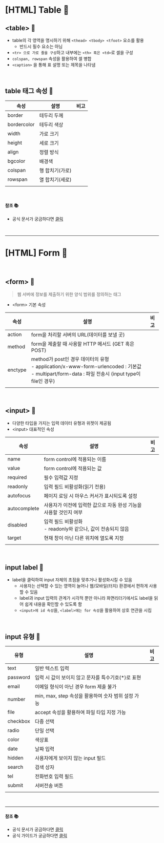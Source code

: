 # [HTML] Table 📝

## **\<table> 💭**

- table의 각 영역을 명시하기 위해 `<thead> <tbody> <tfoot>` 요소를 활용
  - 반드시 필수 요소는 아님
- `<tr> 으로 가로 줄을 구성`하고 내부에는 `<th> 혹은 <td>`로 셀을 구성
- `colspan, rowspan` 속성을 활용하여 셀 병합
- `<caption>` 을 통해 표 설명 또는 제목을 나타냄

<br />

## **table 태그 속성 💭**

| 속성        | 설명            | 비고 |
| ----------- | --------------- | ---- |
| border      | 테두리 두께     |      |
| bordercolor | 테두리 색상     |      |
| width       | 가로 크기       |      |
| height      | 세로 크기       |      |
| align       | 정렬 방식       |      |
| bgcolor     | 배경색          |      |
| colspan     | 행 합치기(가로) |      |
| rowspan     | 열 합치기(세로) |      |
|             |                 |      |

<br />

#### **참조 📚**

- 공식 문서가 궁금하다면 [클릭](https://developer.mozilla.org/ko/docs/Web/HTML/Element/table)

<br />

---

# [HTML] Form 📝

<br />

## **\<form> 💭**

> 웹 서버에 정보를 제출하기 위한 양식 범위를 정의하는 태그

- \<form> 기본 속성

| 속성    | 설명                                                                                                                                                     | 비고 |
| ------- | -------------------------------------------------------------------------------------------------------------------------------------------------------- | ---- |
| action  | form을 처리할 서버의 URL(데이터를 보낼 곳)                                                                                                               |      |
| method  | form을 제출할 때 사용할 HTTP 메서드 (GET 혹은 POST)                                                                                                      |      |
| enctype | method가 post인 경우 데이터의 유형<br />- application/x-www-form-urlencoded : 기본값<br />- multipart/form-data : 파일 전송시 (input type이 file인 경우) |      |
|         |                                                                                                                                                          |      |

<br />

## **\<input> 💭**

- 다양한 타입을 가지는 입력 데이터 유형과 위젯이 제공됨
- \<input> 대표적인 속성

| 속성         | 설명                                                              | 비고 |
| ------------ | ----------------------------------------------------------------- | ---- |
| name         | form control에 적용되는 이름                                      |      |
| value        | form control에 적용되는 값                                        |      |
| required     | 필수 입력값 지정                                                  |      |
| readonly     | 입력 필드 비활성화(읽기 전용)                                     |      |
| autofocus    | 페이지 로딩 시 마우스 커서가 표시되도록 설정                      |      |
| autocomplete | 사용자가 이전에 입력한 값으로 자동 완성 기능을 사용할 것인지 여부 |      |
| disabled     | 입력 필드 비활성화<br />- readonly와 같으나, 값이 전송되지 않음   |      |
| target       | 현재 창이 아닌 다른 위치에 열도록 지정                            |      |
|              |                                                                   |      |

<br />

## **input label 💭**

- label을 클릭하여 input 자체의 초점을 맞추거나 활성화시킬 수 있음
  - 사용자는 선택할 수 있는 영역이 늘어나 웹/모바일(터치) 환경에서 편하게 사용할 수 있음
  - label과 input 입력의 관계가 시각적 뿐만 아니라 화면리더기에서도 label을 읽어 쉽게 내용을 확인할 수 있도록 함
  - `<input>에 id 속성`을, `<label>에는 for 속성`을 활용하여 상호 연관을 시킴

<br />

## **input 유형 💭**

| 유형     | 설명                                                | 비고 |
| -------- | --------------------------------------------------- | ---- |
| text     | 일반 텍스트 입력                                    |      |
| password | 입력 시 값이 보이지 않고 문자를 특수기호(\*)로 표현 |      |
| email    | 이메일 형식이 아닌 경우 form 제출 불가              |      |
| number   | min, max, step 속성을 활용하여 숫자 범위 설정 가능  |      |
| file     | accept 속성을 활용하여 파일 타입 지정 가능          |      |
| checkbox | 다중 선택                                           |      |
| radio    | 단일 선택                                           |      |
| color    | 색상표                                              |      |
| date     | 날짜 입력                                           |      |
| hidden   | 사용자에게 보이지 않는 input 필드                   |      |
| search   | 검색 상자                                           |      |
| tel      | 전화번호 입력 필드                                  |      |
| submit   | 서버전송 버튼                                       |      |
|          |                                                     |      |

<br />

---

#### **참조 📚**

- 공식 문서가 궁금하다면 [클릭](https://developer.mozilla.org/ko/docs/Web/HTML/Element/form)
- 공식 가이드가 궁금하다면 [클릭](https://developer.mozilla.org/ko/docs/Learn/Forms)
